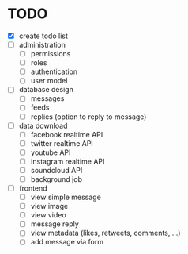 # TODO
- [x] create todo list
- [ ] administration
  - [ ] permissions
  - [ ] roles
  - [ ] authentication
  - [ ] user model
- [ ] database design
  - [ ] messages
  - [ ] feeds
  - [ ] replies (option to reply to message)
- [ ] data download
  - [ ] facebook realtime API
  - [ ] twitter realtime API
  - [ ] youtube API
  - [ ] instagram realtime API
  - [ ] soundcloud API
  - [ ] background job
- [ ] frontend
  - [ ] view simple message
  - [ ] view image
  - [ ] view video
  - [ ] message reply
  - [ ] view metadata (likes, retweets, comments, ...)
  - [ ] add message via form